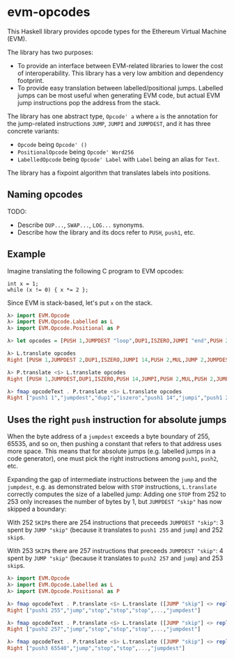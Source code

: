 # evm-opcodes

This Haskell library provides opcode types for the Ethereum Virtual Machine (EVM).

The library has two purposes:

 - To provide an interface between EVM-related libraries to lower the cost of
   interoperability. This library has a very low ambition and dependency footprint.
 - To provide easy translation between labelled/positional jumps. Labelled jumps
   can be most useful when generating EVM code, but actual EVM jump instructions
   pop the address from the stack.

The library has one abstract type, `Opcode' a` where `a` is the annotation for
the jump-related instructions `JUMP`, `JUMPI` and `JUMPDEST`, and it has three
concrete variants:

 - `Opcode` being `Opcode' ()`
 - `PositionalOpcode` being `Opcode' Word256`
 - `LabelledOpcode` being `Opcode' Label` with `Label` being an alias for `Text`.

The library has a fixpoint algorithm that translates labels into positions.

## Naming opcodes

TODO:
 - Describe `DUP...`, `SWAP...`, `LOG...` synonyms.
 - Describe how the library and its docs refer to `PUSH`, `push1`, etc.

## Example

Imagine translating the following C program to EVM opcodes:

```
int x = 1;
while (x != 0) { x *= 2 };
```

Since EVM is stack-based, let's put `x` on the stack.

```haskell
λ> import EVM.Opcode
λ> import EVM.Opcode.Labelled as L
λ> import EVM.Opcode.Positional as P

λ> let opcodes = [PUSH 1,JUMPDEST "loop",DUP1,ISZERO,JUMPI "end",PUSH 2,MUL,JUMP "loop",JUMPDEST "end"]

λ> L.translate opcodes
Right [PUSH 1,JUMPDEST 2,DUP1,ISZERO,JUMPI 14,PUSH 2,MUL,JUMP 2,JUMPDEST 14]

λ> P.translate <$> L.translate opcodes
Right [PUSH 1,JUMPDEST,DUP1,ISZERO,PUSH 14,JUMPI,PUSH 2,MUL,PUSH 2,JUMP,JUMPDEST]

λ> fmap opcodeText . P.translate <$> L.translate opcodes
Right ["push1 1","jumpdest","dup1","iszero","push1 14","jumpi","push1 2","mul","push1 2","jump","jumpdest"]
```

## Uses the right `push` instruction for absolute jumps

When the byte address of a `jumpdest` exceeds a byte boundary of 255, 65535,
and so on, then pushing a constant that refers to that address uses more space.
This means that for absolute jumps (e.g. labelled jumps in a code generator),
one must pick the right instructions among `push1`, `push2`, etc.

Expanding the gap of intermediate instructions between the `jump` and the
`jumpdest`, e.g. as demonstrated below with `STOP` instructions, `L.translate`
correctly computes the size of a labelled jump: Adding one `STOP` from 252 to
253 only increases the number of bytes by 1, but `JUMPDEST "skip"` has now
skipped a boundary:

With 252 `SKIP`s there are 254 instructions that preceeds `JUMPDEST "skip"`: 3
spent by `JUMP "skip"` (because it translates to `push1 255` and `jump`) and
252 `skip`s.

With 253 `SKIP`s there are 257 instructions that preceeds `JUMPDEST "skip"`: 4
spent by `JUMP "skip"` (because it translates to `push2 257` and `jump`) and
253 `skip`s.

```haskell
λ> import EVM.Opcode
λ> import EVM.Opcode.Labelled as L
λ> import EVM.Opcode.Positional as P

λ> fmap opcodeText . P.translate <$> L.translate ([JUMP "skip"] <> replicate 252 STOP <> [JUMPDEST "skip"])
Right ["push1 255","jump","stop","stop","stop",...,"jumpdest"]

λ> fmap opcodeText . P.translate <$> L.translate ([JUMP "skip"] <> replicate 253 STOP <> [JUMPDEST "skip"])
Right ["push2 257","jump","stop","stop","stop",...,"jumpdest"]

λ> fmap opcodeText . P.translate <$> L.translate ([JUMP "skip"] <> replicate 65535 STOP <> [JUMPDEST "skip"])
Right ["push3 65540","jump","stop","stop",...,"jumpdest"]
```

